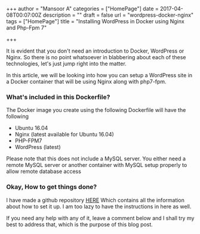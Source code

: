 +++
author = "Mansoor A"
categories = ["HomePage"]
date = 2017-04-08T00:07:00Z
description = ""
draft = false
url = "wordpress-docker-nginx"
tags = ["HomePage"]
title = "Installing WordPress in Docker using Nginx and Php-Fpm 7"

+++


It is evident that you don't need an introduction to Docker, WordPress or Nginx. So there is no point whatsoever in blabbering about each of these technologies, let's just jump right into the matter.

In this article, we will be looking into how you can setup a WordPress site in a Docker container that will be using Nginx along with php7-fpm.

### What's included in this Dockerfile?
The Docker image you create using the following Dockerfile will have the following

* Ubuntu 16.04
* Nginx (latest available for Ubuntu 16.04)
* PHP-FPM7
* WordPress (latest) 

Please note that this does not include a MySQL server. You either need a remote MySQL server or another container with MySQL setup properly to allow remote database access

### Okay, How to get things done?
I have made a github repository [HERE](https://github.com/MansoorMajeed/docker-wp-nginx-php7) Which contains all the information about how to set it up.
I am too lazy to have the instructions in here as well. 

If you need any help with any of it, leave a comment below and I shall try my best to address that, which is the purpose of this blog post.

